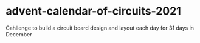 # advent-calendar-of-circuits-2021
Cahllenge to build a circuit board design and layout each day for 31 days in December
